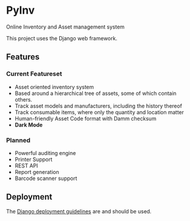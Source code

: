 # PyInv 

Online Inventory and Asset management system

This project uses the Django web framework.

## Features

### Current Featureset

- Asset oriented inventory system
- Based around a hierarchical tree of assets, some of which contain others.
- Track asset models and manufacturers, including the history thereof
- Track consumable items, where only the quantity and location matter
- Human-friendly Asset Code format with Damm checksum
- **Dark Mode**

### Planned

- Powerful auditing engine
- Printer Support
- REST API
- Report generation
- Barcode scanner support

## Deployment

The [Django deployment guidelines](https://docs.djangoproject.com/en/3.0/howto/deployment/) are and should be used.

